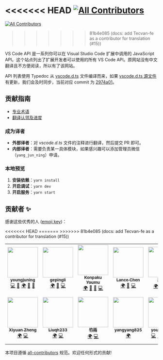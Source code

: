 <!-- ALL-CONTRIBUTORS-BADGE:START - Do not remove or modify this section -->
<<<<<<< HEAD
[![All Contributors](https://img.shields.io/badge/all_contributors-10-orange.svg?style=flat-square)](#contributors-)
=======
[![All Contributors](https://img.shields.io/badge/all_contributors-6-orange.svg?style=flat-square)](#contributors-)
>>>>>>> 81b4e085 (docs: add Tecvan-fe as a contributor for translation (#15))
<!-- ALL-CONTRIBUTORS-BADGE:END -->

VS Code API 是一系列你可以在 Visual Studio Code 扩展中调用的 JavaScript API。这个站点列出了扩展开发者可以使用的所有 VS Code API。原网站没有中文翻译且不方便阅读，所以有了该网站。

API 列表使用 Typedoc 从 [vscode.d.ts](https://github.com/youngjuning/vscode-api/blob/main/vscode.d.ts) 文件编译而来，如果 [vscode.d.ts 源文件](https://github.com/microsoft/vscode/blob/main/src/vs/vscode.d.ts) 有更新，我们会及时同步，当前对应 commit 为 [2974a01](https://github.com/microsoft/vscode/commit/2974a014fd33f4a109aad6ed0f3e46fe93bfc794#diff-f127724f8c5dbf0c8371ad0a100f8a9bc0a398b6b8ec29aa6cd7f265bd01a096)。

## 贡献指南

- [专业术语](https://github.com/vscode-cn/vscode-api-cn/issues/27)
- [翻译认领及进度](https://github.com/vscode-cn/vscode-api-cn/issues/25)

### 成为译者

- **外部译者**：对 *vscode.d.ts* 文件的注释进行翻译，然后提交 PR 即可。
- **内部译者**：需要负责某一具体模块，如果感兴趣可以添加管理员微信（`yang_jun_ning`）申请。

### 本地预览

1. **安装依赖**：`yarn install`
2. **开启调试**：`yarn dev`
3. **开启服务**：`yarn start`

## 贡献者 ✨

感谢这些优秀的人 ([emoji key](https://allcontributors.org/docs/en/emoji-key))：

<!-- ALL-CONTRIBUTORS-LIST:START - Do not remove or modify this section -->
<!-- prettier-ignore-start -->
<!-- markdownlint-disable -->
<table>
  <tr>
<<<<<<< HEAD
    <td align="center"><a href="https://github.com/youngjuning"><img src="https://avatars.githubusercontent.com/u/13204332?v=4?s=100" width="100px;" alt=""/><br /><sub><b>youngjuning</b></sub></a><br /><a href="https://github.com/vscode-cn/vscode-api-cn/commits?author=youngjuning" title="Code">💻</a> <a href="#maintenance-youngjuning" title="Maintenance">🚧</a> <a href="#translation-youngjuning" title="Translation">🌍</a> <a href="https://github.com/vscode-cn/vscode-api-cn/commits?author=youngjuning" title="Documentation">📖</a> <a href="#ideas-youngjuning" title="Ideas, Planning, & Feedback">🤔</a></td>
    <td align="center"><a href="https://github.com/gepingli"><img src="https://avatars.githubusercontent.com/u/29964332?v=4?s=100" width="100px;" alt=""/><br /><sub><b>gepingli</b></sub></a><br /><a href="#translation-gepingli" title="Translation">🌍</a> <a href="#ideas-gepingli" title="Ideas, Planning, & Feedback">🤔</a> <a href="https://github.com/vscode-cn/vscode-api-cn/commits?author=gepingli" title="Code">💻</a></td>
    <td align="center"><a href="http://saber2pr.top"><img src="https://avatars.githubusercontent.com/u/40260564?v=4?s=100" width="100px;" alt=""/><br /><sub><b>Konpaku Youmu</b></sub></a><br /><a href="#translation-Saber2pr" title="Translation">🌍</a> <a href="#ideas-Saber2pr" title="Ideas, Planning, & Feedback">🤔</a> <a href="#maintenance-Saber2pr" title="Maintenance">🚧</a> <a href="https://github.com/vscode-cn/vscode-api-cn/commits?author=Saber2pr" title="Code">💻</a></td>
    <td align="center"><a href="https://github.com/Imchenlong"><img src="https://avatars.githubusercontent.com/u/13520451?v=4?s=100" width="100px;" alt=""/><br /><sub><b>Lance Chen</b></sub></a><br /><a href="#translation-Imchenlong" title="Translation">🌍</a> <a href="#maintenance-Imchenlong" title="Maintenance">🚧</a> <a href="https://github.com/vscode-cn/vscode-api-cn/commits?author=Imchenlong" title="Code">💻</a></td>
    <td align="center"><a href="https://github.com/pan463859"><img src="https://avatars.githubusercontent.com/u/32640880?v=4?s=100" width="100px;" alt=""/><br /><sub><b>潘小安</b></sub></a><br /><a href="#translation-pan463859" title="Translation">🌍</a> <a href="#maintenance-pan463859" title="Maintenance">🚧</a> <a href="#ideas-pan463859" title="Ideas, Planning, & Feedback">🤔</a> <a href="https://github.com/vscode-cn/vscode-api-cn/commits?author=pan463859" title="Code">💻</a></td>
    <td align="center"><a href="https://www.zhihu.com/people/tec-van"><img src="https://avatars.githubusercontent.com/u/84165678?v=4?s=100" width="100px;" alt=""/><br /><sub><b>tecvan</b></sub></a><br /><a href="#translation-Tecvan-fe" title="Translation">🌍</a></td>
  </tr>
  <tr>
    <td align="center"><a href="https://github.com/sherry-zxy"><img src="https://avatars.githubusercontent.com/u/36014195?v=4?s=100" width="100px;" alt=""/><br /><sub><b>Xiyuan Zheng</b></sub></a><br /><a href="#translation-sherry-zxy" title="Translation">🌍</a> <a href="https://github.com/vscode-cn/vscode-api-cn/commits?author=sherry-zxy" title="Code">💻</a></td>
    <td align="center"><a href="https://juejin.cn/user/3993025017037309/posts"><img src="https://avatars.githubusercontent.com/u/43341115?v=4?s=100" width="100px;" alt=""/><br /><sub><b>Liuqh233</b></sub></a><br /><a href="#translation-liuqh0609" title="Translation">🌍</a> <a href="https://github.com/vscode-cn/vscode-api-cn/commits?author=liuqh0609" title="Code">💻</a></td>
    <td align="center"><a href="https://github.com/cxk0831"><img src="https://avatars.githubusercontent.com/u/34495411?v=4?s=100" width="100px;" alt=""/><br /><sub><b>竹雨</b></sub></a><br /><a href="#translation-cxk0831" title="Translation">🌍</a> <a href="https://github.com/vscode-cn/vscode-api-cn/commits?author=cxk0831" title="Code">💻</a></td>
    <td align="center"><a href="https://github.com/yangyang825"><img src="https://avatars.githubusercontent.com/u/84166052?v=4?s=100" width="100px;" alt=""/><br /><sub><b>yangyang825</b></sub></a><br /><a href="#translation-yangyang825" title="Translation">🌍</a></td>
=======
    <td align="center"><a href="https://github.com/youngjuning"><img src="https://avatars.githubusercontent.com/u/13204332?v=4?s=100" width="100px;" alt=""/><br /><sub><b>youngjuning</b></sub></a><br /><a href="https://github.com/youngjuning/vscode-api-cn/commits?author=youngjuning" title="Code">💻</a> <a href="#maintenance-youngjuning" title="Maintenance">🚧</a> <a href="#translation-youngjuning" title="Translation">🌍</a> <a href="https://github.com/youngjuning/vscode-api-cn/commits?author=youngjuning" title="Documentation">📖</a> <a href="#ideas-youngjuning" title="Ideas, Planning, & Feedback">🤔</a></td>
    <td align="center"><a href="https://github.com/gepingli"><img src="https://avatars.githubusercontent.com/u/29964332?v=4?s=100" width="100px;" alt=""/><br /><sub><b>gepingli</b></sub></a><br /><a href="#translation-gepingli" title="Translation">🌍</a> <a href="#ideas-gepingli" title="Ideas, Planning, & Feedback">🤔</a></td>
    <td align="center"><a href="http://saber2pr.top"><img src="https://avatars.githubusercontent.com/u/40260564?v=4?s=100" width="100px;" alt=""/><br /><sub><b>Konpaku Youmu</b></sub></a><br /><a href="#translation-Saber2pr" title="Translation">🌍</a> <a href="#ideas-Saber2pr" title="Ideas, Planning, & Feedback">🤔</a></td>
    <td align="center"><a href="https://github.com/Imchenlong"><img src="https://avatars.githubusercontent.com/u/13520451?v=4?s=100" width="100px;" alt=""/><br /><sub><b>Lance Chen</b></sub></a><br /><a href="#translation-Imchenlong" title="Translation">🌍</a> <a href="#maintenance-Imchenlong" title="Maintenance">🚧</a> <a href="https://github.com/youngjuning/vscode-api-cn/commits?author=Imchenlong" title="Code">💻</a></td>
    <td align="center"><a href="https://github.com/pan463859"><img src="https://avatars.githubusercontent.com/u/32640880?v=4?s=100" width="100px;" alt=""/><br /><sub><b>潘小安</b></sub></a><br /><a href="#translation-pan463859" title="Translation">🌍</a> <a href="#maintenance-pan463859" title="Maintenance">🚧</a> <a href="#ideas-pan463859" title="Ideas, Planning, & Feedback">🤔</a> <a href="https://github.com/youngjuning/vscode-api-cn/commits?author=pan463859" title="Code">💻</a></td>
    <td align="center"><a href="https://www.zhihu.com/people/tec-van"><img src="https://avatars.githubusercontent.com/u/84165678?v=4?s=100" width="100px;" alt=""/><br /><sub><b>tecvan</b></sub></a><br /><a href="#translation-Tecvan-fe" title="Translation">🌍</a></td>
>>>>>>> 81b4e085 (docs: add Tecvan-fe as a contributor for translation (#15))
  </tr>
</table>

<!-- markdownlint-restore -->
<!-- prettier-ignore-end -->

<!-- ALL-CONTRIBUTORS-LIST:END -->

本项目遵循 [all-contributors](https://github.com/all-contributors/all-contributors) 规范。欢迎任何形式的贡献!
